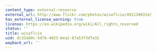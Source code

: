 ```yaml
---
content_type: external-resource
external_url: http://www.flickr.com/photos/wisaflcio/4911396314/
has_external_license_warning: true
license: https://en.wikipedia.org/wiki/All_rights_reserved
status: ''
title: wisaflcio
uid: dc33ab0c-5d76-4023-bea2-67a53f3dfa32
wayback_url: ''
---
```

